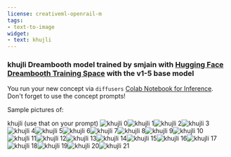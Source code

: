 ```yaml
---
license: creativeml-openrail-m
tags:
- text-to-image
widget:
- text: khujli
---
```

### khujli Dreambooth model trained by smjain with [Hugging Face Dreambooth Training Space](https://huggingface.co/spaces/multimodalart/dreambooth-training) with the v1-5 base model

You run your new concept via `diffusers` [Colab Notebook for Inference](https://colab.research.google.com/github/huggingface/notebooks/blob/main/diffusers/sd_dreambooth_inference.ipynb). Don't forget to use the concept prompts! 

Sample pictures of:
  
  
  
  
  
  
  
  
  
  
  
  
  
  
  
  
  
  
  
  
  
khujli (use that on your prompt) 
![khujli 0](https://huggingface.co/smjain/khujli/resolve/main/concept_images/khujli_%281%29.jpg)![khujli 1](https://huggingface.co/smjain/khujli/resolve/main/concept_images/khujli_%282%29.jpg)![khujli 2](https://huggingface.co/smjain/khujli/resolve/main/concept_images/khujli_%283%29.jpg)![khujli 3](https://huggingface.co/smjain/khujli/resolve/main/concept_images/khujli_%284%29.jpg)![khujli 4](https://huggingface.co/smjain/khujli/resolve/main/concept_images/khujli_%285%29.jpg)![khujli 5](https://huggingface.co/smjain/khujli/resolve/main/concept_images/khujli_%286%29.jpg)![khujli 6](https://huggingface.co/smjain/khujli/resolve/main/concept_images/khujli_%287%29.jpg)![khujli 7](https://huggingface.co/smjain/khujli/resolve/main/concept_images/khujli_%288%29.jpg)![khujli 8](https://huggingface.co/smjain/khujli/resolve/main/concept_images/khujli_%289%29.jpg)![khujli 9](https://huggingface.co/smjain/khujli/resolve/main/concept_images/khujli_%2810%29.jpg)![khujli 10](https://huggingface.co/smjain/khujli/resolve/main/concept_images/khujli_%2811%29.jpg)![khujli 11](https://huggingface.co/smjain/khujli/resolve/main/concept_images/khujli_%2812%29.jpg)![khujli 12](https://huggingface.co/smjain/khujli/resolve/main/concept_images/khujli_%2813%29.jpg)![khujli 13](https://huggingface.co/smjain/khujli/resolve/main/concept_images/khujli_%2814%29.jpg)![khujli 14](https://huggingface.co/smjain/khujli/resolve/main/concept_images/khujli_%2815%29.jpg)![khujli 15](https://huggingface.co/smjain/khujli/resolve/main/concept_images/khujli_%2816%29.jpg)![khujli 16](https://huggingface.co/smjain/khujli/resolve/main/concept_images/khujli_%2817%29.jpg)![khujli 17](https://huggingface.co/smjain/khujli/resolve/main/concept_images/khujli_%2818%29.jpg)![khujli 18](https://huggingface.co/smjain/khujli/resolve/main/concept_images/khujli_%2819%29.jpg)![khujli 19](https://huggingface.co/smjain/khujli/resolve/main/concept_images/khujli_%2820%29.jpg)![khujli 20](https://huggingface.co/smjain/khujli/resolve/main/concept_images/khujli_%2821%29.jpg)![khujli 21](https://huggingface.co/smjain/khujli/resolve/main/concept_images/khujli_%2822%29.jpg)
